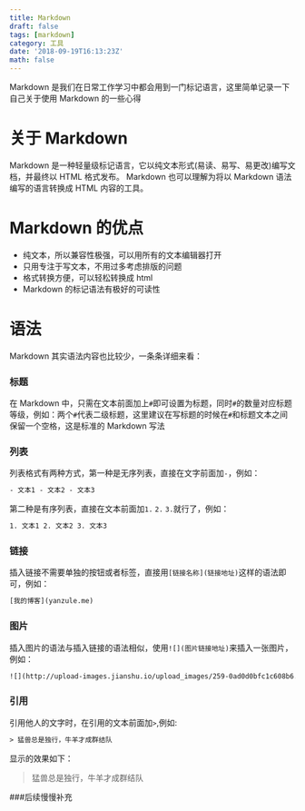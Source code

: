 ```yaml
---
title: Markdown
draft: false
tags: [markdown]
category: 工具
date: '2018-09-19T16:13:23Z'
math: false
---
```


Markdown 是我们在日常工作学习中都会用到一门标记语言，这里简单记录一下自己关于使用 Markdown 的一些心得

# 关于 Markdown

Markdown 是一种轻量级标记语言，它以纯文本形式(易读、易写、易更改)编写文档，并最终以 HTML 格式发布。
Markdown 也可以理解为将以 Markdown 语法编写的语言转换成 HTML 内容的工具。

# Markdown 的优点

- 纯文本，所以兼容性极强，可以用所有的文本编辑器打开
- 只用专注于写文本，不用过多考虑排版的问题
- 格式转换方便，可以轻松转换成 html
- Markdown 的标记语法有极好的可读性

# 语法

Markdown 其实语法内容也比较少，一条条详细来看：

### 标题

在 Markdown 中，只需在文本前面加上`#`即可设置为标题，同时`#`的数量对应标题等级，例如：两个`#`代表二级标题，这里建议在写标题的时候在`#`和标题文本之间保留一个空格，这是标准的 Markdown 写法

### 列表

列表格式有两种方式，第一种是无序列表，直接在文字前面加`-`，例如：

```html
- 文本1 - 文本2 - 文本3
```

第二种是有序列表，直接在文本前面加`1.` `2.` `3.`就行了，例如：

```html
1. 文本1 2. 文本2 3. 文本3
```

### 链接

插入链接不需要单独的按钮或者标签，直接用`[链接名称](链接地址)`这样的语法即可，例如：

```html
[我的博客](yanzule.me)
```

### 图片

插入图片的语法与插入链接的语法相似，使用`![](图片链接地址)`来插入一张图片，例如：

```html
![](http://upload-images.jianshu.io/upload_images/259-0ad0d0bfc1c608b6.jpg?imageMogr2/auto-orient/strip%7CimageView2/2/w/1240)
```

### 引用

引用他人的文字时，在引用的文本前面加`>`,例如:

```html
> 猛兽总是独行，牛羊才成群结队
```

显示的效果如下：

> 猛兽总是独行，牛羊才成群结队

###后续慢慢补充
